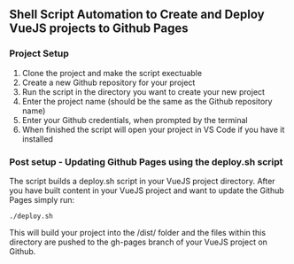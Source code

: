 ## Shell Script Automation to Create and Deploy VueJS projects to Github Pages

### Project Setup

1. Clone the project and make the script exectuable
2. Create a new Github repository for your project
3. Run the script in the directory you want to create your new project
4. Enter the project name (should be the same as the Github repository name)
5. Enter your Github credentials, when prompted by the terminal
6. When finished the script will open your project in VS Code if you have it installed

### Post setup - Updating Github Pages using the deploy.sh script

The script builds a deploy.sh script in your VueJS project directory. After you have built content in your VueJS project and want to update the Github Pages simply run:

```
./deploy.sh
```

This will build your project into the /dist/ folder and the files within this directory are pushed to the gh-pages branch of your VueJS project on Github.
